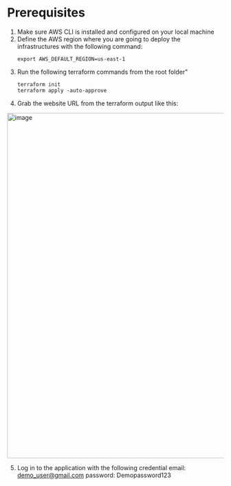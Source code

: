# Prerequisites

1. Make sure AWS CLI is installed and configured on your local machine
2. Define the AWS region where you are going to deploy the infrastructures with the following command:
   ```
   export AWS_DEFAULT_REGION=us-east-1
   ```
3. Run the following terraform commands from the root folder"
   ```
   terraform init
   terraform apply -auto-approve
   ```
4. Grab the website URL from the terraform output like this:
<img width="801" alt="image" src="https://github.com/aseefahmed/COMPX527/assets/576117/e92e9286-6057-4706-81f7-6f664103f172">

5. Log in to the application with the following credential
   email: demo_user@gmail.com
   password: Demopassword123
